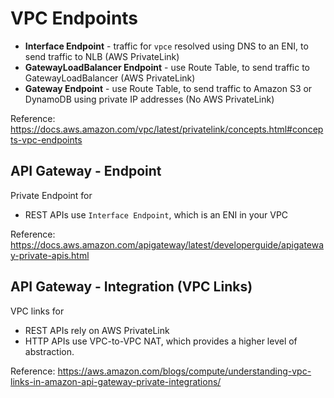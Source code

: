 # VPC Endpoints

- **Interface Endpoint** - traffic for `vpce` resolved using DNS to an ENI, to send traffic to NLB (AWS PrivateLink)
- **GatewayLoadBalancer Endpoint** - use Route Table, to send traffic to GatewayLoadBalancer (AWS PrivateLink)
- **Gateway Endpoint** - use Route Table, to send traffic to Amazon S3 or DynamoDB using private IP addresses (No AWS PrivateLink)

Reference: https://docs.aws.amazon.com/vpc/latest/privatelink/concepts.html#concepts-vpc-endpoints

## API Gateway - Endpoint

Private Endpoint for
- REST APIs use `Interface Endpoint`, which is an ENI in your VPC

Reference: https://docs.aws.amazon.com/apigateway/latest/developerguide/apigateway-private-apis.html


## API Gateway - Integration (VPC Links)

VPC links for
- REST APIs rely on AWS PrivateLink
- HTTP APIs use VPC-to-VPC NAT, which provides a higher level of abstraction.

Reference: https://aws.amazon.com/blogs/compute/understanding-vpc-links-in-amazon-api-gateway-private-integrations/
